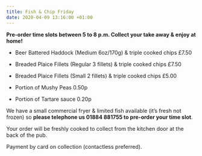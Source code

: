 ```yaml
---
title: Fish & Chip Friday
date: 2020-04-09 13:16:00 +01:00
---
```


**Pre-order time slots between 5 to 8 p.m. Collect your take away & enjoy at home!**

* Beer Battered Haddock (Medium 6oz/170g) & triple cooked chips £7.50
* Breaded Plaice Fillets (Regular 3 fillets) & triple cooked chips £7.50
* Breaded Plaice Fillets (Small 2 fillets) & triple cooked chips £5.00

* Portion of Mushy Peas 0.50p
* Portion of Tartare sauce 0.20p


We have a small commercial fryer & limited fish available (it’s fresh not frozen) so **please telephone us 01884 881755 to pre-order your time slot**. 

Your order will be freshly cooked to collect from the kitchen door at the back of the pub.

Payment by card on collection (contactless preferred).
